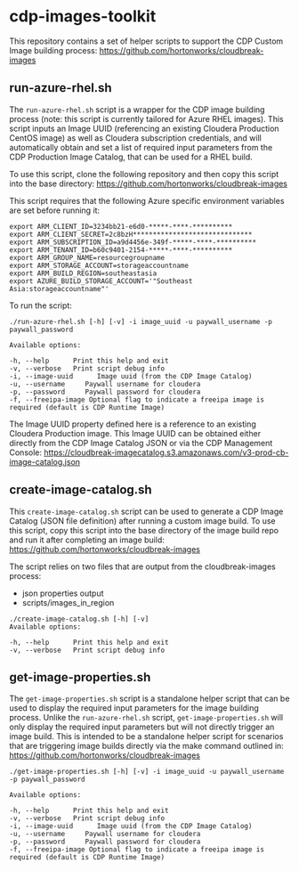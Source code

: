 # cdp-images-toolkit

This repository contains a set of helper scripts to support the CDP Custom Image building process:
https://github.com/hortonworks/cloudbreak-images

## run-azure-rhel.sh
The `run-azure-rhel.sh` script is a wrapper for the CDP image building process (note: this script is currently tailored for Azure RHEL images). This script inputs an Image UUID (referencing an existing Cloudera Production CentOS image) as well as Cloudera subscription credentials, and will automatically obtain and set a list of required input parameters from the CDP Production Image Catalog, that can be used for a RHEL build.

To use this script, clone the following repository and then copy this script into the base directory:
https://github.com/hortonworks/cloudbreak-images

This script requires that the following Azure specific environment variables are set before running it:
```
export ARM_CLIENT_ID=3234bb21-e6d0-*****-****-**********
export ARM_CLIENT_SECRET=2c8bzH******************************
export ARM_SUBSCRIPTION_ID=a9d4456e-349f-*****-****-**********
export ARM_TENANT_ID=b60c9401-2154-*****-****-**********
export ARM_GROUP_NAME=resourcegroupname
export ARM_STORAGE_ACCOUNT=storageaccountname
export ARM_BUILD_REGION=southeastasia
export AZURE_BUILD_STORAGE_ACCOUNT='"Southeast Asia:storageaccountname"'
```
To run the script: 

```
./run-azure-rhel.sh [-h] [-v] -i image_uuid -u paywall_username -p paywall_password

Available options:

-h, --help      Print this help and exit
-v, --verbose   Print script debug info
-i, --image-uuid      Image uuid (from the CDP Image Catalog)
-u, --username     Paywall username for cloudera
-p, --password     Paywall password for cloudera
-f, --freeipa-image	Optional flag to indicate a freeipa image is required (default is CDP Runtime Image)
```
The Image UUID property defined here is a reference to an existing Cloudera Production image. This Image UUID can be obtained either directly from the CDP Image Catalog JSON or via the CDP Management Console:
https://cloudbreak-imagecatalog.s3.amazonaws.com/v3-prod-cb-image-catalog.json

## create-image-catalog.sh
This `create-image-catalog.sh` script can be used to generate a CDP Image Catalog (JSON file definition) after running a custom image build.
To use this script, copy this script into the base directory of the image build repo and run it after completing an image build:
https://github.com/hortonworks/cloudbreak-images

The script relies on two files that are output from the cloudbreak-images process:
 * json properties output
 * scripts/images_in_region

```
./create-image-catalog.sh [-h] [-v]
Available options:

-h, --help      Print this help and exit
-v, --verbose   Print script debug info
```

## get-image-properties.sh
The `get-image-properties.sh` script is a standalone helper script that can be used to display the required input parameters for the image building process. Unlike the `run-azure-rhel.sh` script, `get-image-properties.sh` will only display the required input parameters but will not directly trigger an image build. This is intended to be a standalone helper script for scenarios that are triggering image builds directly via the make command outlined in:
https://github.com/hortonworks/cloudbreak-images

```
./get-image-properties.sh [-h] [-v] -i image_uuid -u paywall_username -p paywall_password

Available options:

-h, --help      Print this help and exit
-v, --verbose   Print script debug info
-i, --image-uuid      Image uuid (from the CDP Image Catalog)
-u, --username     Paywall username for cloudera
-p, --password     Paywall password for cloudera
-f, --freeipa-image Optional flag to indicate a freeipa image is required (default is CDP Runtime Image)
```